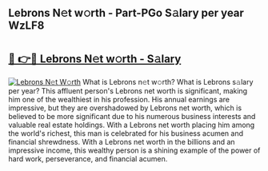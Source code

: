 ## Lebrons N𝚎t w𝚘rth - Part-PGo S𝚊lary per year WzLF8

# <h2><a href="http://gc3wq49.nevu.top/?p=Lebrons">🔗 👉🔴 Lebrons N𝚎t w𝚘rth - S𝚊lary</a></h2>

[![Lebrons N𝚎t W𝚘rth](https://i.imgur.com/Oavwk0R.jpeg)](http://gc3wq49.nevu.top/?p=Lebrons)
What is Lebrons n𝚎t w𝚘rth? What is Lebrons s𝚊lary per year?
This affluent person's Lebrons net worth is significant, making him one of the wealthiest in his profession. His annual earnings are impressive, but they are overshadowed by Lebrons net worth, which is believed to be more significant due to his numerous business interests and valuable real estate holdings. With a Lebrons net worth placing him among the world's richest, this man is celebrated for his business acumen and financial shrewdness. With a Lebrons net worth in the billions and an impressive income, this wealthy person is a shining example of the power of hard work, perseverance, and financial acumen.
